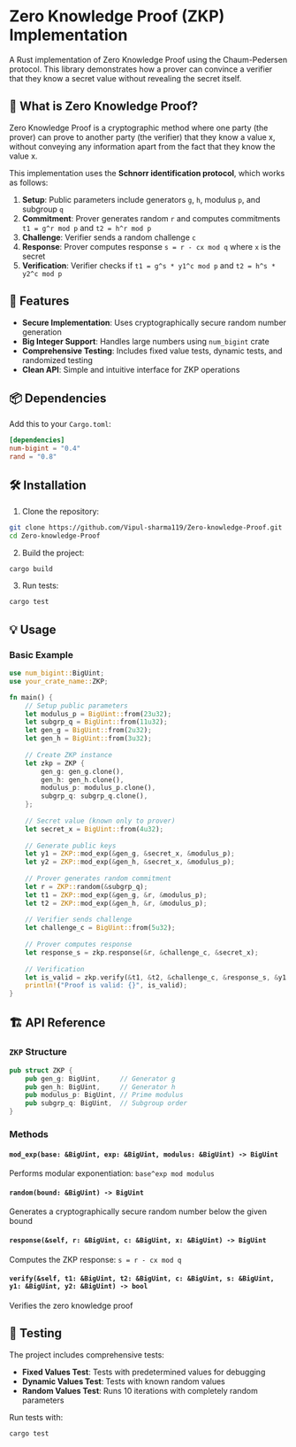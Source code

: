 # Zero Knowledge Proof (ZKP) Implementation

A Rust implementation of Zero Knowledge Proof using the Chaum-Pedersen protocol. This library demonstrates how a prover can convince a verifier that they know a secret value without revealing the secret itself.

## 🔐 What is Zero Knowledge Proof?

Zero Knowledge Proof is a cryptographic method where one party (the prover) can prove to another party (the verifier) that they know a value x, without conveying any information apart from the fact that they know the value x.

This implementation uses the **Schnorr identification protocol**, which works as follows:

1. **Setup**: Public parameters include generators `g`, `h`, modulus `p`, and subgroup `q`
2. **Commitment**: Prover generates random `r` and computes commitments `t1 = g^r mod p` and `t2 = h^r mod p`
3. **Challenge**: Verifier sends a random challenge `c`
4. **Response**: Prover computes response `s = r - cx mod q` where `x` is the secret
5. **Verification**: Verifier checks if `t1 = g^s * y1^c mod p` and `t2 = h^s * y2^c mod p`

## 🚀 Features

- **Secure Implementation**: Uses cryptographically secure random number generation
- **Big Integer Support**: Handles large numbers using `num_bigint` crate
- **Comprehensive Testing**: Includes fixed value tests, dynamic tests, and randomized testing
- **Clean API**: Simple and intuitive interface for ZKP operations

## 📦 Dependencies

Add this to your `Cargo.toml`:

```toml
[dependencies]
num-bigint = "0.4"
rand = "0.8"
```

## 🛠️ Installation

1. Clone the repository:
```bash
git clone https://github.com/Vipul-sharma119/Zero-knowledge-Proof.git
cd Zero-knowledge-Proof
```

2. Build the project:
```bash
cargo build
```

3. Run tests:
```bash
cargo test
```

## 💡 Usage

### Basic Example

```rust
use num_bigint::BigUint;
use your_crate_name::ZKP;

fn main() {
    // Setup public parameters
    let modulus_p = BigUint::from(23u32);
    let subgrp_q = BigUint::from(11u32);
    let gen_g = BigUint::from(2u32);
    let gen_h = BigUint::from(3u32);
    
    // Create ZKP instance
    let zkp = ZKP {
        gen_g: gen_g.clone(),
        gen_h: gen_h.clone(),
        modulus_p: modulus_p.clone(),
        subgrp_q: subgrp_q.clone(),
    };
    
    // Secret value (known only to prover)
    let secret_x = BigUint::from(4u32);
    
    // Generate public keys
    let y1 = ZKP::mod_exp(&gen_g, &secret_x, &modulus_p);
    let y2 = ZKP::mod_exp(&gen_h, &secret_x, &modulus_p);
    
    // Prover generates random commitment
    let r = ZKP::random(&subgrp_q);
    let t1 = ZKP::mod_exp(&gen_g, &r, &modulus_p);
    let t2 = ZKP::mod_exp(&gen_h, &r, &modulus_p);
    
    // Verifier sends challenge
    let challenge_c = BigUint::from(5u32);
    
    // Prover computes response
    let response_s = zkp.response(&r, &challenge_c, &secret_x);
    
    // Verification
    let is_valid = zkp.verify(&t1, &t2, &challenge_c, &response_s, &y1, &y2);
    println!("Proof is valid: {}", is_valid);
}
```

## 🏗️ API Reference

### `ZKP` Structure

```rust
pub struct ZKP {
    pub gen_g: BigUint,     // Generator g
    pub gen_h: BigUint,     // Generator h  
    pub modulus_p: BigUint, // Prime modulus
    pub subgrp_q: BigUint,  // Subgroup order
}
```

### Methods

#### `mod_exp(base: &BigUint, exp: &BigUint, modulus: &BigUint) -> BigUint`
Performs modular exponentiation: `base^exp mod modulus`

#### `random(bound: &BigUint) -> BigUint`
Generates a cryptographically secure random number below the given bound

#### `response(&self, r: &BigUint, c: &BigUint, x: &BigUint) -> BigUint`
Computes the ZKP response: `s = r - cx mod q`

#### `verify(&self, t1: &BigUint, t2: &BigUint, c: &BigUint, s: &BigUint, y1: &BigUint, y2: &BigUint) -> bool`
Verifies the zero knowledge proof

## 🧪 Testing

The project includes comprehensive tests:

- **Fixed Values Test**: Tests with predetermined values for debugging
- **Dynamic Values Test**: Tests with known random values
- **Random Values Test**: Runs 10 iterations with completely random parameters

Run tests with:
```bash
cargo test
```

